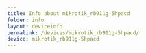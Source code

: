 ```yaml
---
title: Info about mikrotik_rb911g-5hpacd
folder: info
layout: deviceinfo
permalink: /devices/mikrotik_rb911g-5hpacd/
device: mikrotik_rb911g-5hpacd
---
```

